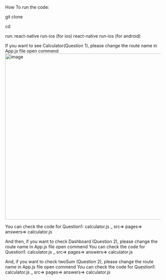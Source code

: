 How To run the code:

git clone <gitrepo I will share you later.>

cd <myproject>

run: react-native run-ios (for ios)
     react-native run-ios (for android)

If you want to see Calculator(Question 1), please change the route name in App.js file open commend <Calculator/>
<img width="535" alt="image" src="https://github.com/wai72/collaberaCodeTask/assets/71938108/a1786861-f303-4ef1-9012-08610b608330">


You can check the code for Question1: calculator.js _ src=> pages=> answers=> calculator.js


And then, if you want to check Dashboard (Question 2), please change the route name in App.js file open commend <Dashboard/>
You can check the code for Question1: calculator.js _ src=> pages=> answers=> calculator.js


And, if you want to check  twoSum (Question 2), please change the route name in App.js file open commend <Question3/>
You can check the code for Question1: calculator.js _ src=> pages=> answers=> calculator.js
